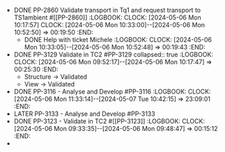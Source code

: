 - DONE PP-2860 Validate transport in Tq1 and request transport to TS1ambient #[[PP-2860]]
  :LOGBOOK:
  CLOCK: [2024-05-06 Mon 10:17:57]
  CLOCK: [2024-05-06 Mon 10:33:00]--[2024-05-06 Mon 10:52:50] =>  00:19:50
  :END:
	- DONE Help with ticket Michele
	  :LOGBOOK:
	  CLOCK: [2024-05-06 Mon 10:33:05]--[2024-05-06 Mon 10:52:48] =>  00:19:43
	  :END:
- DONE PP-3129 Validate in TC2 #PP-3129
  collapsed:: true
  :LOGBOOK:
  CLOCK: [2024-05-06 Mon 09:52:17]--[2024-05-06 Mon 10:17:47] =>  00:25:30
  :END:
	- Structure -> Validated
	- View -> Validated
- DONE PP-3116 - Analyse and Develop #PP-3116
  :LOGBOOK:
  CLOCK: [2024-05-06 Mon 11:33:14]--[2024-05-07 Tue 10:42:15] =>  23:09:01
  :END:
- LATER PP-3133 - Analyse and Develop #PP-3133
- DONE PP-3123 - Validate in TC2 #[[PP-3123]]
  :LOGBOOK:
  CLOCK: [2024-05-06 Mon 09:33:35]--[2024-05-06 Mon 09:48:47] =>  00:15:12
  :END:
-